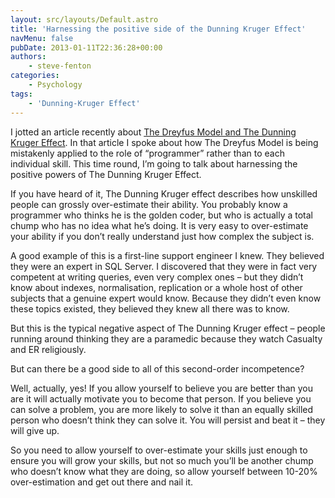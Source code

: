 ```yaml
---
layout: src/layouts/Default.astro
title: 'Harnessing the positive side of the Dunning Kruger Effect'
navMenu: false
pubDate: 2013-01-11T22:36:28+00:00
authors:
    - steve-fenton
categories:
    - Psychology
tags:
    - 'Dunning-Kruger Effect'
---
```


I jotted an article recently about [The Dreyfus Model and The Dunning Kruger Effect](/blog/2012/12/the-dreyfus-model-mistake-in-software-development/). In that article I spoke about how The Dreyfus Model is being mistakenly applied to the role of “programmer” rather than to each individual skill. This time round, I’m going to talk about harnessing the positive powers of The Dunning Kruger Effect.

If you have heard of it, The Dunning Kruger effect describes how unskilled people can grossly over-estimate their ability. You probably know a programmer who thinks he is the golden coder, but who is actually a total chump who has no idea what he’s doing. It is very easy to over-estimate your ability if you don’t really understand just how complex the subject is.

A good example of this is a first-line support engineer I knew. They believed they were an expert in SQL Server. I discovered that they were in fact very competent at writing queries, even very complex ones – but they didn’t know about indexes, normalisation, replication or a whole host of other subjects that a genuine expert would know. Because they didn’t even know these topics existed, they believed they knew all there was to know.

But this is the typical negative aspect of The Dunning Kruger effect – people running around thinking they are a paramedic because they watch Casualty and ER religiously.

But can there be a good side to all of this second-order incompetence?

Well, actually, yes! If you allow yourself to believe you are better than you are it will actually motivate you to become that person. If you believe you can solve a problem, you are more likely to solve it than an equally skilled person who doesn’t think they can solve it. You will persist and beat it – they will give up.

So you need to allow yourself to over-estimate your skills just enough to ensure you will grow your skills, but not so much you’ll be another chump who doesn’t know what they are doing, so allow yourself between 10-20% over-estimation and get out there and nail it.